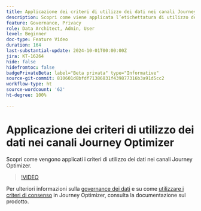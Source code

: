 ```yaml
---
title: Applicazione dei criteri di utilizzo dei dati nei canali Journey Optimizer
description: Scopri come viene applicata l’etichettatura di utilizzo dei dati nei canali Journey Optimizer.
feature: Governance, Privacy
role: Data Architect, Admin, User
level: Beginner
doc-type: Feature Video
duration: 164
last-substantial-update: 2024-10-01T00:00:00Z
jira: KT-16264
hide: false
hidefromtoc: false
badgePrivateBeta: label="Beta privata" type="Informative"
source-git-commit: 810601d8bfdf71386831f439877316b3a91d5cc2
workflow-type: ht
source-wordcount: '62'
ht-degree: 100%

---
```



# Applicazione dei criteri di utilizzo dei dati nei canali Journey Optimizer

Scopri come vengono applicati i criteri di utilizzo dei dati nei canali Journey Optimizer.

>[!VIDEO](https://video.tv.adobe.com/v/3434901/?learn=on)

Per ulteriori informazioni sulla [governance dei dati](https://experienceleague.adobe.com/it/docs/journey-optimizer/using/privacy/action-privacy-restricted) e su come [utilizzare i criteri di consenso](https://experienceleague.adobe.com/it/docs/journey-optimizer/using/privacy/consent/consent-restricted) in Journey Optimizer, consulta la documentazione sul prodotto.